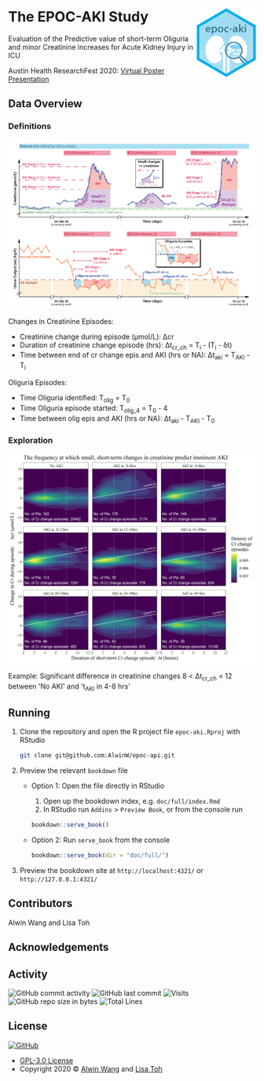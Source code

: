 # The EPOC-AKI Study <img src='doc/images/logo.png' align="right" height="138.5" />

Evaluation of the Predictive value of short-term Oliguria and minor Creatinine increases for Acute Kidney Injury in ICU

Austin Health ResearchFest 2020: [Virtual Poster Presentation](https://doi.org/10.6084/m9.figshare.13055699.v1)

## Data Overview

### Definitions

![Data Overview](/doc/images/overview.png)

Changes in Creatinine Episodes:

- Creatinine change during episode (µmol/L): Δcr
- Duration of creatinine change episode (hrs): Δt<sub>cr_ch</sub> = T<sub>i</sub> - (T<sub>i</sub> - δt)
- Time between end of cr change epis and AKI (hrs or NA): Δt<sub>aki</sub> = T<sub>AKI</sub> - T<sub>i</sub>

Oliguria Episodes:

- Time Oliguria identified: T<sub>olig</sub> = T<sub>0</sub>
- Time Oliguria episode started: T<sub>olig_4</sub> = T<sub>0</sub> - 4
- Time between olig epis and AKI (hrs or NA): Δt<sub>aki</sub> - T<sub>AKI</sub> - T<sub>0</sub>

### Exploration

![Data Exploration](/doc/images/heatmap_AKI_ICU.png)

Example: Significant difference in creatinine changes 8 < Δt<sub>cr_ch</sub> < 12 between 'No AKI' and 't<sub>AKI</sub> in 4-8 hrs'

## Running

1. Clone the repository and open the R project file `epoc-aki.Rproj` with RStudio

    ```bash
    git clone git@github.com:AlwinW/epoc-api.git
    ```

2. Preview the relevant `bookdown` file

   - Option 1: Open the file directly in RStudio

      1. Open up the bookdown index, e.g. `doc/full/index.Rmd`
      2. In RStudio run `Addins` > `Preview Book`, or from the console run

        ```R
        bookdown::serve_book()
        ```

   - Option 2: Run `serve_book` from the console

        ```R
        bookdown::serve_book(dir = "doc/full/")
        ```

3. Preview the bookdown site at `http://localhost:4321/` or `http://127.0.0.1:4321/`

## Contributors

Alwin Wang and Lisa Toh

## Acknowledgements

## Activity

![GitHub commit activity](https://img.shields.io/github/commit-activity/m/alwinw/epoc-aki?style=flat-square)
![GitHub last commit](https://img.shields.io/github/last-commit/alwinw/epoc-aki?style=flat-square)
![Visits](https://badges.pufler.dev/visits/alwinw/epoc-aki?style=flat-square&label=visits)
![GitHub repo size in bytes](https://img.shields.io/github/repo-size/alwinw/epoc-aki?style=flat-square)
![Total Lines](https://img.shields.io/tokei/lines/github/alwinw/epoc-aki?style=flat-square)

## License

[![GitHub](https://img.shields.io/github/license/alwinw/epoc-aki?style=flat-square)](LICENSE)

- [GPL-3.0 License](https://opensource.org/licenses/GPL-3.0)
- Copyright 2020 © [Alwin Wang](https://github.com/alwinw) and [Lisa Toh](https://github.com/lymt)

